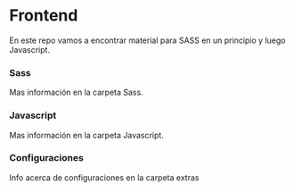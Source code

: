 # Frontend

En este repo vamos a encontrar material para SASS en un principio y luego Javascript.

### Sass
Mas información en la carpeta Sass.

### Javascript
Mas información en la carpeta Javascript.

### Configuraciones
Info acerca de configuraciones en la carpeta extras
